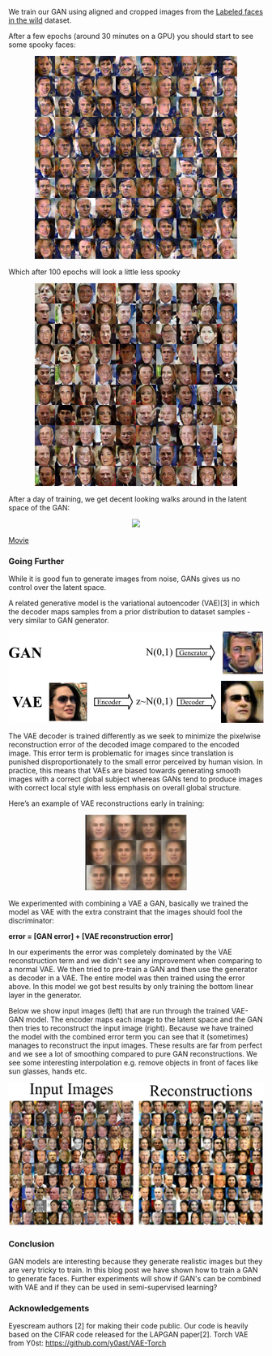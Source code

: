 We train our GAN using aligned and cropped images from the [Labeled faces in the wild](http://vis-www.cs.umass.edu/lfw/) dataset.

After a few epochs (around 30 minutes on a GPU) you should start to see some spooky faces:

<p align='center'><img src="images/lfw_spooky.png" width="400"></p>

Which after 100 epochs will look a little less spooky

<p align='center'><img src="images/lfw_example.png" width="400"></p>

After a day of training, we get decent looking walks around in the latent space of the GAN:


<p align='center'><img src="images/out.gif"></p>

[Movie](https://www.youtube.com/watch?v=PmC6ZOaCAOs&feature=youtu.be)

### Going Further
While it is good fun to generate images from noise, GANs gives us no control over the latent space.

A related generative model is the variational autoencoder (VAE)[3] in which the decoder maps samples from a prior distribution to dataset samples - very similar to GAN generator.

<p align='center'><img src="images/vae.png"></p>

The VAE decoder is trained differently as we seek to minimize the pixelwise reconstruction error of the decoded image compared to the encoded image. This error term is problematic for images since translation is punished disproportionately to the small error perceived by human vision. In practice, this means that VAEs are biased towards generating smooth images with a correct global subject whereas GANs tend to produce images with correct local style with less emphasis on overall global structure.


Here’s an example of VAE reconstructions early in training:
<p align='center'><img src="images/vae_recon.png" width="200"></p>

We experimented with combining a VAE a GAN, basically we trained the model as VAE with the extra constraint that the images should fool the discriminator:    

**error = [GAN error] + [VAE reconstruction error]**


In our experiments the error was completely dominated by the VAE reconstruction term and we didn't see any improvement when comparing to a normal VAE. We then tried to pre-train a GAN and then use the generator as decoder in a VAE. The entire model was then trained using the error above. In this model we got best results by only training the bottom linear layer in the generator.

Below we show input images (left) that are run through the trained VAE-GAN model. The encoder maps each image to the latent space and the GAN then tries to reconstruct the input image (right). Because we have trained the model with the combined error term you can see that it (sometimes) manages to reconstruct the input images. These results are far from perfect and we see a lot of smoothing compared to pure GAN reconstructions. We see some interesting interpolation e.g. remove objects in front of faces like sun glasses, hands etc.

<p align='center'><img src="images/vaegan.png"></p>

### Conclusion
GAN models are interesting because they generate realistic images but they are very tricky to train. In this blog post we have shown how to train a GAN to generate faces. Further experiments will show if GAN's can be combined with VAE and if they can be used in semi-supervised learning?


### Acknowledgements
Eyescream authors [2] for making their code public. Our code is heavily based on the CIFAR code released for the LAPGAN paper[2].
Torch VAE from Y0st: https://github.com/y0ast/VAE-Torch

